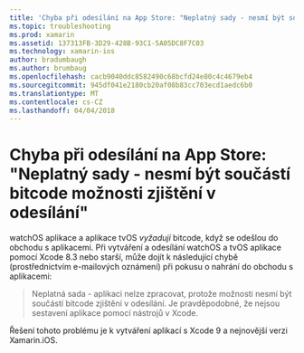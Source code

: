 ```yaml
---
title: 'Chyba při odesílání na App Store: "Neplatný sady - nesmí být součástí bitcode možnosti zjištění v odesílání"'
ms.topic: troubleshooting
ms.prod: xamarin
ms.assetid: 137313FB-3D29-428B-93C1-5A05DC8F7C03
ms.technology: xamarin-ios
author: bradumbaugh
ms.author: brumbaug
ms.openlocfilehash: cacb9040ddc8582490c68bcfd24e80c4c4679eb4
ms.sourcegitcommit: 945df041e2180cb20af08b83cc703ecd1aedc6b0
ms.translationtype: MT
ms.contentlocale: cs-CZ
ms.lasthandoff: 04/04/2018
---
```

# <a name="error-when-submitting-to-app-store-invalid-bundle---options-not-allowed-to-be-embedded-in-bitcode-are-detected-in-the-submission"></a>Chyba při odesílání na App Store: "Neplatný sady - nesmí být součástí bitcode možnosti zjištění v odesílání"

watchOS aplikace a aplikace tvOS _vyžadují_ bitcode, když se odešlou do obchodu s aplikacemi. Při vytváření a odesílání watchOS a tvOS aplikace pomocí Xcode 8.3 nebo starší, může dojít k následující chybě (prostřednictvím e-mailových oznámení) při pokusu o nahrání do obchodu s aplikacemi:

>Neplatná sada - aplikaci nelze zpracovat, protože možnosti nesmí být součástí bitcode zjištění v odesílání. Je pravděpodobné, že nejsou sestavení aplikace pomocí nástrojů v Xcode.

Řešení tohoto problému je k vytváření aplikací s Xcode 9 a nejnovější verzi Xamarin.iOS.
